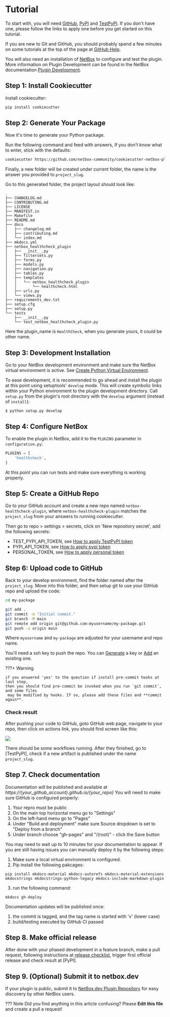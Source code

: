# Tutorial

To start with, you will need [GitHub](https://github.com/), [PyPI](https://pypi.org) and [TestPyPI](https://test.pypi.org/). If
you don't have one, please follow the links to apply one before you get started on this
tutorial.

If you are new to Git and GitHub, you should probably spend a few minutes on
some tutorials at the top of the page at [GitHub Help](https://help.github.com/).

You will also need an installation of [NetBox](https://github.com/netbox-community/netbox) to configure and test the plugin.
More information on Plugin Development can be found in the NetBox documentation 
[Plugin Development](https://docs.netbox.dev/en/stable/plugins/development/).

## Step 1: Install Cookiecutter

Install cookiecutter:

``` bash
pip install cookiecutter
```

## Step 2: Generate Your Package

Now it's time to generate your Python package.

Run the following command and feed with answers, If you don’t know what to enter, stick with the defaults:

```bash
cookiecutter https://github.com/netbox-community/cookiecutter-netbox-plugin.git
```

Finally, a new folder will be created under current folder, the name is the answer you
provided to `project_slug`.

Go to this generated folder, the project layout should look like:

```
.
├── CHANGELOG.md
├── CONTRIBUTING.md
├── LICENSE
├── MANIFEST.in
├── Makefile
├── README.md
├── docs
│   ├── changelog.md
│   ├── contributing.md
│   └── index.md
├── mkdocs.yml
├── netbox_healthcheck_plugin
│   ├── __init__.py
│   ├── filtersets.py
│   ├── forms.py
│   ├── models.py
│   ├── navigation.py
│   ├── tables.py
│   ├── templates
│   │   └── netbox_healthcheck_plugin
│   │       └── healthcheck.html
│   ├── urls.py
│   └── views.py
├── requirements_dev.txt
├── setup.cfg
├── setup.py
└── tests
    ├── __init__.py
    └── test_netbox_healthcheck_plugin.py

```

Here the plugin_name is `HealthCheck`, when you generate yours, it could be other name.

## Step 3: Development Installation

Go to your NetBox development environment and make sure the NetBox virtual environment is active.  See [Create Python Virtual Environment](https://docs.netbox.dev/en/stable/development/getting-started/#4-create-a-python-virtual-environment).

To ease development, it is recommended to go ahead and install the plugin at this point using setuptools' `develop` mode. This will create symbolic links within your Python environment to the plugin development directory. Call `setup.py` from the plugin's root directory with the `develop` argument (instead of `install`):

```no-highlight
$ python setup.py develop
```

## Step 4: Configure NetBox

To enable the plugin in NetBox, add it to the `PLUGINS` parameter in `configuration.py`:

```python
PLUGINS = [
    'healthcheck',
]
```
At this point you can run tests and make sure everything is working properly.

## Step 5: Create a GitHub Repo

Go to your GitHub account and create a new repo named `netbox-healthcheck-plugin`, where
`netbox-healthcheck-plugin` matches the `project_slug` from your answers to running
cookiecutter.

Then go to repo > settings > secrets, click on 'New repository secret', add the following
 secrets:

- TEST_PYPI_API_TOKEN, see [How to apply TestPyPI token](https://test.pypi.org/manage/account/)
- PYPI_API_TOKEN, see [How to apply pypi token](https://pypi.org/manage/account/)
- PERSONAL_TOKEN, see [How to apply personal token](https://docs.github.com/en/github/authenticating-to-github/creating-a-personal-access-token)

## Step 6: Upload code to GitHub

Back to your develop environment, find the folder named after the `project_slug`.
Move into this folder, and then setup git to use your GitHub repo and upload the
code:

``` bash
cd my-package

git add .
git commit -m "Initial commit."
git branch -M main
git remote add origin git@github.com:myusername/my-package.git
git push -u origin main
```

Where `myusername` and `my-package` are adjusted for your username and
repo name.

You'll need a ssh key to push the repo. You can [Generate](https://help.github.com/articles/generating-a-new-ssh-key-and-adding-it-to-the-ssh-agent/) a key or
[Add](https://help.github.com/articles/adding-a-new-ssh-key-to-your-github-account/) an existing one.

???+ Warning

    if you answered 'yes' to the question if install pre-commit hooks at last step,
    then you should find pre-commit be invoked when you run `git commit`, and some files
     may be modified by hooks. If so, please add these files and **commit again**.

### Check result

After pushing your code to GitHub, goto GitHub web page, navigate to your repo, then
click on actions link, you should find screen like this:

![](http://images.jieyu.ai/images/202104/20210419170304.png)

There should be some workflows running. After they finished, go to [TestPyPI], check if a
new artifact is published under the name `project_slug`.

## Step 7. Check documentation

Documentation will be published and available at *https://{your_github_account}.github.io/{your_repo}* You will
need to make sure GitHub is configured properly:

1. Your repro must be public
2. On the main top horizontal menu go to "Settings"
2. On the left-hand menu go to "Pages"
3. Under "Build and deployment" make sure Source dropdown is set to "Deploy from a branch"
4. Under branch choose "gh-pages" and "/(root)" - click the Save button

You may need to wait up to 10 minutes for your documentation to appear.  If you are still having issues you
can manually deploy it by the following steps:

1. Make sure a local virtual environment is configured.
2. Pip install the following pakcages:

```
pip install mkdocs-material mkdocs-autorefs mkdocs-material-extensions mkdocstrings mkdocstrings-python-legacy mkdocs-include-markdown-plugin
```
3. run the following command:

```
mkdocs gh-deploy
```

Documentation updates will be published once:

1. the commit is tagged, and the tag name is started with 'v' (lower case)
2. build/testing executed by GitHub CI passed

## Step 8. Make official release

  After done with your phased development in a feature branch, make a pull request, following
  instructions at [release checklist](pypi_release_checklist.md), trigger first official release and check
  result at [PyPI].

## Step 9. (Optional) Submit it to netbox.dev

If your plugin is public, submit it to [NetBox.dev Plugin Repository](https://netbox.dev/plugins/) for easy discovery by other NetBox users.

??? Note
    Did you find anything in this article confusing? Please **Edit this file** and create a pull a request!

